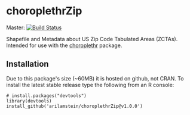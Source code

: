# choroplethrZip

Master: [![Build Status](https://travis-ci.org/arilamstein/choroplethrZip.svg)](https://travis-ci.org/arilamstein/choroplethrZip)

Shapefile and Metadata about US Zip Code Tabulated Areas (ZCTAs). Intended for use with the [choroplethr](https://github.com/arilamstein/choroplethr) package.

## Installation

Due to this package's size (~60MB) it is hosted on github, not CRAN. To install the latest stable release type the following from an R console:

```
# install.packages("devtools")
library(devtools)
install_github('arilamstein/choroplethrZip@v1.0.0')
```
